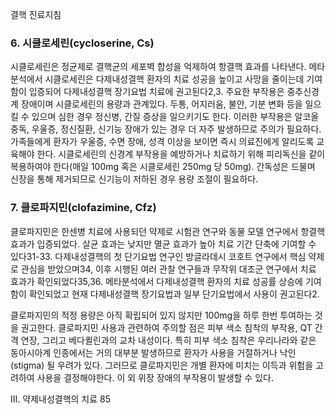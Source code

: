 결핵 진료지침

### 6. 시클로세린(cycloserine, Cs)

시클로세린은 정균제로 결핵균의 세포벽 합성을 억제하여 항결핵 효과를 나타낸다. 메타분석에서 시클로세린은 다제내성결핵 환자의 치료 성공을 높이고 사망을 줄이는데 기여함이 입증되어 다제내성결핵 장기요법 치료에 권고된다2,3. 주요한 부작용은 중추신경계 장애이며 시클로세린의 용량과 관계있다. 두통, 어지러움, 불안, 기분 변화 등을 일으킬 수 있으며 심한 경우 정신병, 간질 증상을 일으키기도 한다. 이러한 부작용은 알코올 중독, 우울증, 정신질환, 신기능 장애가 있는 경우 더 자주 발생하므로 주의가 필요하다. 가족들에게 환자가 우울증, 수면 장애, 성격 이상을 보이면 즉시 의료진에게 알리도록 교육해야 한다. 시클로세린의 신경계 부작용을 예방하거나 치료하기 위해 피리독신을 같이 복용하여야 한다(매일 100mg 혹은 시클로세린 250mg 당 50mg). 간독성은 드물며 신장을 통해 제거되므로 신기능이 저하된 경우 용량 조절이 필요하다.

### 7. 클로파지민(clofazimine, Cfz)

클로파지민은 한센병 치료에 사용되던 약제로 시험관 연구와 동물 모델 연구에서 항결핵 효과가 입증되었다. 살균 효과는 낮지만 멸균 효과가 높아 치료 기간 단축에 기여할 수 있다31-33. 다제내성결핵의 첫 단기요법 연구인 방글라데시 코호트 연구에서 핵심 약제로 관심을 받았으며34, 이후 시행된 여러 관찰 연구들과 무작위 대조군 연구에서 치료 효과가 확인되었다35,36. 메타분석에서 다제내성결핵 환자의 치료 성공률 상승에 기여함이 확인되었고 현재 다제내성결핵 장기요법과 일부 단기요법에서 사용이 권고된다2.

클로파지민의 적정 용량은 아직 확립되어 있지 않지만 100mg을 하루 한번 투여하는 것을 권고한다. 클로파지민 사용과 관련하여 주의할 점은 피부 색소 침착의 부작용, QT 간격 연장, 그리고 베다퀼린과의 교차 내성이다. 특히 피부 색소 침착은 우리나라와 같은 동아시아계 인종에서는 거의 대부분 발생하므로 환자가 사용을 거절하거나 낙인(stigma) 될 우려가 있다. 그러므로 클로파지민은 개별 환자에 미치는 이득과 위험을 고려하여 사용을 결정해야한다. 이 외 위장 장애의 부작용이 발생할 수 있다.

III. 약제내성결핵의 치료 <PAGE>85